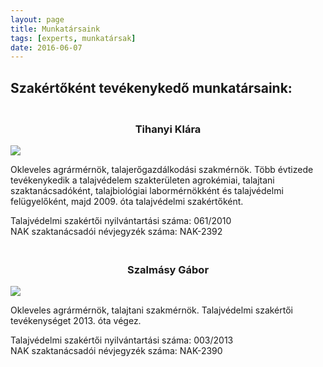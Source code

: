```yaml
---
layout: page
title: Munkatársaink
tags: [experts, munkatársak]
date: 2016-06-07
---
```


## Szakértőként tevékenykedő munkatársaink:

<h3 align="center" style="padding-top:20px;">Tihanyi Klára</h3>

<div class="clearfix">

<img class="uszokep" src="{{ site.url }}/assets/img/tihanyi_klara_120.png">

<p style="text-align:left">Okleveles agrármérnök, talajerőgazdálkodási szakmérnök. Több évtizede tevékenykedik a talajvédelem szakterületen agrokémiai, talajtani szaktanácsadóként, talajbiológiai labormérnökként és talajvédelmi felügyelőként, majd 2009. óta talajvédelmi szakértőként.</p>

<p>
Talajvédelmi szakértői nyilvántartási száma: 061/2010
<br />
NAK szaktanácsadói névjegyzék száma: NAK-2392
</p>

</div>

<h3 align="center" style="padding-top:20px;">Szalmásy Gábor</h3>

<div class="clearfix">

<img class="uszokep" src="{{ site.url }}/assets/img/szalmasy_gabor_120.png">

<p style="text-align:left">Okleveles agrármérnök, talajtani szakmérnök. Talajvédelmi szakértői tevékenységet 2013. óta végez.</p>

<p>
Talajvédelmi szakértői nyilvántartási száma: 003/2013
<br />
NAK szaktanácsadói névjegyzék száma: NAK-2390
</p>

</div>
